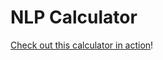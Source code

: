 # NLP Calculator

[Check out this calculator in action](https://anlinguist.github.io/nlp-calculator/pages/index.html)!